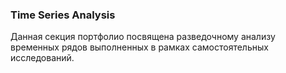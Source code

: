 ### Time Series Analysis

Данная секция портфолио посвящена разведочному анализу временных рядов выполненных в рамках самостоятельных исследований.  
